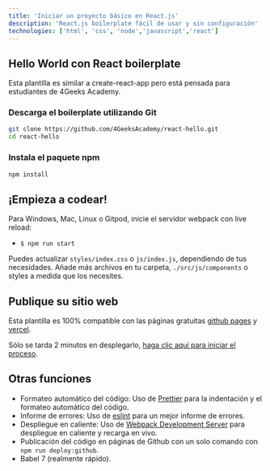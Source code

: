 ```yaml
---
title: 'Iniciar un proyecto básico en React.js'
description: 'React.js boilerplate fácil de usar y sin configuración'
technologies: ['html', 'css', 'node','javascript','react']
---
```


## Hello World con React boilerplate

Esta plantilla es similar a create-react-app pero está pensada para estudiantes de 4Geeks Academy.

### Descarga el boilerplate utilizando Git

```bash
git clone https://github.com/4GeeksAcademy/react-hello.git
cd react-hello
```

### Instala el paquete npm

```bash
npm install
```

## ¡Empieza a codear!

Para Windows, Mac, Linux o Gitpod, inicie el servidor webpack con live reload:

- `$ npm run start`

Puedes actualizar `styles/index.css` o `js/index.js`, dependiendo de tus necesidades. Añade más archivos en tu carpeta, `./src/js/components` o styles a medida que los necesites.

## Publique su sitio web

Esta plantilla es 100% compatible con las páginas gratuitas [github pages](https://pages.github.com/) y [vercel](https://vercel.com/).

Sólo se tarda 2 minutos en desplegarlo, [haga clic aquí para iniciar el proceso](https://4geeks.com/docs/start/deploy-to-render-com).

## Otras funciones

- Formateo automático del código: Uso de [Prettier](https://prettier.io/) para la indentación y el formateo automático del código.
- Informe de errores: Uso de [eslint](https://eslint.org/) para un mejor informe de errores.
- Despliegue en caliente: Uso de [Webpack Development Server](https://webpack.js.org/configuration/dev-server/) para despliegue en caliente y recarga en vivo.
- Publicación del código en páginas de Github con un solo comando con `npm run deploy:github`.
- Babel 7 (realmente rápido).
